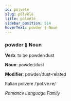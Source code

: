 ```yaml
---
id: pölvëlë
slug: pölvëlë
title: pölvëlë
sidebar_position: 514
hoverText: powder § Noun
---
```


### powder § Noun

**Verb**: to be powder/dust

**Noun**: powder/dust

**Modifier**: powder/dust-related

Italian polvere /ˈpol.ve.re/

*Romance Language Family*